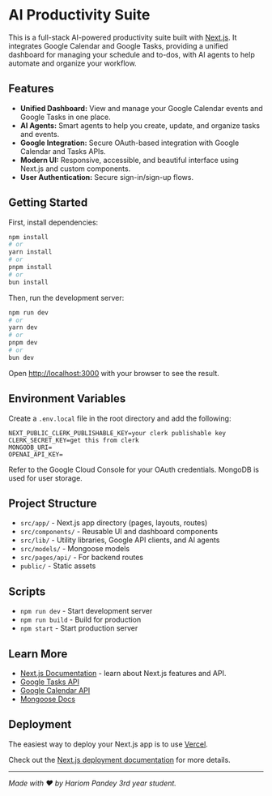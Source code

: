 # AI Productivity Suite

This is a full-stack AI-powered productivity suite built with [Next.js](https://nextjs.org). It integrates Google Calendar and Google Tasks, providing a unified dashboard for managing your schedule and to-dos, with AI agents to help automate and organize your workflow.

## Features

- **Unified Dashboard:** View and manage your Google Calendar events and Google Tasks in one place.
- **AI Agents:** Smart agents to help you create, update, and organize tasks and events.
- **Google Integration:** Secure OAuth-based integration with Google Calendar and Tasks APIs.
- **Modern UI:** Responsive, accessible, and beautiful interface using Next.js and custom components.
- **User Authentication:** Secure sign-in/sign-up flows.

## Getting Started

First, install dependencies:

```bash
npm install
# or
yarn install
# or
pnpm install
# or
bun install
```

Then, run the development server:

```bash
npm run dev
# or
yarn dev
# or
pnpm dev
# or
bun dev
```

Open [http://localhost:3000](http://localhost:3000) with your browser to see the result.

## Environment Variables

Create a `.env.local` file in the root directory and add the following:

```env
NEXT_PUBLIC_CLERK_PUBLISHABLE_KEY=your clerk publishable key
CLERK_SECRET_KEY=get this from clerk
MONGODB_URI=
OPENAI_API_KEY=
```

Refer to the Google Cloud Console for your OAuth credentials. MongoDB is used for user storage.

## Project Structure

- `src/app/` - Next.js app directory (pages, layouts, routes)
- `src/components/` - Reusable UI and dashboard components
- `src/lib/` - Utility libraries, Google API clients, and AI agents
- `src/models/` - Mongoose models
- `src/pages/api/` - For backend routes
- `public/` - Static assets

## Scripts

- `npm run dev` - Start development server
- `npm run build` - Build for production
- `npm start` - Start production server

## Learn More

- [Next.js Documentation](https://nextjs.org/docs) - learn about Next.js features and API.
- [Google Tasks API](https://developers.google.com/tasks)
- [Google Calendar API](https://developers.google.com/calendar)
- [Mongoose Docs](https://mongoosejs.com/docs/)

## Deployment

The easiest way to deploy your Next.js app is to use [Vercel](https://vercel.com/new?utm_medium=default-template&filter=next.js&utm_source=create-next-app&utm_campaign=create-next-app-readme).

Check out the [Next.js deployment documentation](https://nextjs.org/docs/app/building-your-application/deploying) for more details.

---

_Made with ❤️ by Hariom Pandey 3rd year student._
